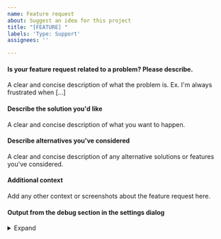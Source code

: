```yaml
---
name: Feature request
about: Suggest an idea for this project
title: "[FEATURE] "
labels: 'Type: Support'
assignees: ''

---
```


#### Is your feature request related to a problem? Please describe.
A clear and concise description of what the problem is. Ex. I'm always frustrated when [...]

#### Describe the solution you'd like
A clear and concise description of what you want to happen.

#### Describe alternatives you've considered
A clear and concise description of any alternative solutions or features you've considered.

#### Additional context
Add any other context or screenshots about the feature request here.

#### Output from the debug section in the settings dialog

<details><summary>Expand</summary>

<!-- Replace this with the output -->

</details>
